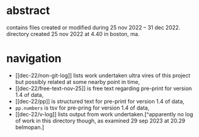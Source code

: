 # abstract
contains files created or modified during 25 nov 2022 – 31 dec 2022. directory created 25 nov 2022 at 4.40 in boston, ma.

# navigation
- [[dec-22/non-git-log]] lists work undertaken ultra vires of this project but possibly related at some nearby point in time,
- [[dec-22/free-text-nov-25]] is free text regarding pre-print for version 1.4 of data,
- [[dec-22/pp]] is structured text for pre-print for version 1.4 of data,
- `pp.numbers` is tsv for pre-pring for version 1.4 of data,
- [[dec-22/v-log]] lists output from work undertaken.[^apparently no log of work in this directory though, as examined 29 sep 2023 at 20.29 belmopan.]
